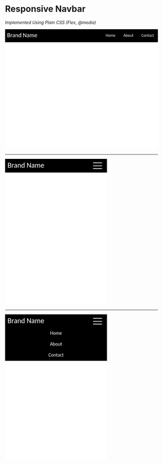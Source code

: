 # Responsive Navbar
*Implemented Using Plain CSS (Flex, @media)*

![ScreenShot 1](public/ScreenShot_1.png) 

---

![ScreenShot 2](public/ScreenShot_2.png)

---

![ScreenShot 3](public/ScreenShot_3.png)